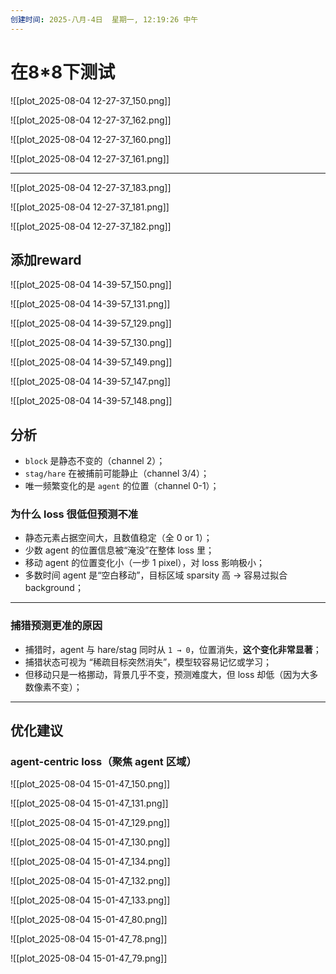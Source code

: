 ```yaml
---
创建时间: 2025-八月-4日  星期一, 12:19:26 中午
---
```


# 在8\*8下测试

![[plot_2025-08-04 12-27-37_150.png]]

![[plot_2025-08-04 12-27-37_162.png]]

![[plot_2025-08-04 12-27-37_160.png]]

![[plot_2025-08-04 12-27-37_161.png]]

---

![[plot_2025-08-04 12-27-37_183.png]]

![[plot_2025-08-04 12-27-37_181.png]]

![[plot_2025-08-04 12-27-37_182.png]]


## 添加reward

![[plot_2025-08-04 14-39-57_150.png]]

![[plot_2025-08-04 14-39-57_131.png]]

![[plot_2025-08-04 14-39-57_129.png]]

![[plot_2025-08-04 14-39-57_130.png]]


![[plot_2025-08-04 14-39-57_149.png]]

![[plot_2025-08-04 14-39-57_147.png]]

![[plot_2025-08-04 14-39-57_148.png]]







## 分析


* `block` 是静态不变的（channel 2）；
* `stag/hare` 在被捕前可能静止（channel 3/4）；
* 唯一频繁变化的是 `agent` 的位置（channel 0-1）；

### 为什么 loss 很低但预测不准

* 静态元素占据空间大，且数值稳定（全 0 or 1）；
* 少数 agent 的位置信息被“淹没”在整体 loss 里；
* 移动 agent 的位置变化小（一步 1 pixel），对 loss 影响极小；
* 多数时间 agent 是“空白移动”，目标区域 sparsity 高 → 容易过拟合 background；

---

### 捕猎预测更准的原因

* 捕猎时，agent 与 hare/stag 同时从 `1 → 0`，位置消失，**这个变化非常显著**；
* 捕猎状态可视为 “稀疏目标突然消失”，模型较容易记忆或学习；
* 但移动只是一格挪动，背景几乎不变，预测难度大，但 loss 却低（因为大多数像素不变）；


---

## 优化建议

###  **agent-centric loss（聚焦 agent 区域）**



![[plot_2025-08-04 15-01-47_150.png]]




![[plot_2025-08-04 15-01-47_131.png]]

![[plot_2025-08-04 15-01-47_129.png]]

![[plot_2025-08-04 15-01-47_130.png]]


![[plot_2025-08-04 15-01-47_134.png]]

![[plot_2025-08-04 15-01-47_132.png]]

![[plot_2025-08-04 15-01-47_133.png]]


![[plot_2025-08-04 15-01-47_80.png]]

![[plot_2025-08-04 15-01-47_78.png]]

![[plot_2025-08-04 15-01-47_79.png]]